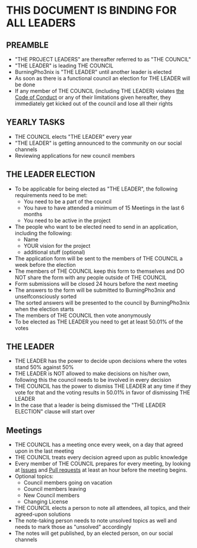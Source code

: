 # THIS DOCUMENT IS BINDING FOR ALL LEADERS

## PREAMBLE
* "THE PROJECT LEADERS" are thereafter referred to as "THE COUNCIL"
* "THE LEADER" is leading THE COUNCIL
* BurningPho3nix is "THE LEADER" until another leader is elected
* As soon as there is a functional council an election for THE LEADER will be done
* If any member of THE COUNCIL (including THE LEADER) violates [the Code of Conduct](https://github.com/Setup-Tooling/Setup-Tool-for-Fedora/blob/stable/CODE_OF_CONDUCT.md) or any of their limitations given hereafter, they immediately get kicked out of the council and lose all their rights

## YEARLY TASKS
* THE COUNCIL elects "THE LEADER" every year
* "THE LEADER" is getting announced to the community on our social channels
* Reviewing applications for new council members

## THE LEADER ELECTION
* To be applicable for being elected as "THE LEADER", the following requirements need to be met:
  - You need to be a part of the council
  - You have to have attended a minimum of 15 Meetings in the last 6 months
  - You need to be active in the project
* The people who want to be elected need to send in an application, including the following:
  - Name
  - YOUR vision for the project
  - additional stuff (optional)
* The application form will be sent to the members of THE COUNCIL a week before the election
* The members of THE COUNCIL keep this form to themselves and DO NOT share the form with any people outside of THE COUNCIL
* Form submissions will be closed 24 hours before the next meeting
* The answers to the form will be submitted to BurningPho3nix and unselfconsciously sorted
* The sorted answers will be presented to the council by BurningPho3nix when the election starts
* The members of THE COUNCIL then vote anonymously
* To be elected as THE LEADER you need to get at least 50.01% of the votes

## THE LEADER
* THE LEADER has the power to decide upon decisions where the votes stand 50% against 50%
* THE LEADER is NOT allowed to make decisions on his/her own, following this the council needs to be involved in every decision
* THE COUNCIL has the power to dismiss THE LEADER at any time if they vote for that and the voting results in 50.01% in favor of dismissing THE LEADER
* In the case that a leader is being dismissed the "THE LEADER ELECTION" clause will start over

## Meetings
* THE COUNCIL has a meeting once every week, on a day that agreed upon in the last meeting
* THE COUNCIL treats every decision agreed upon as public knowledge
* Every member of THE COUNCIL prepares for every meeting, by looking at [Issues](https://github.com/Setup-Tooling/Setup-Tool-for-Fedora/issues) and [Pull requests](https://github.com/Setup-Tooling/Setup-Tool-for-Fedora/pulls) at least an hour before the meeting begins.
* Optional topics:
  - Council members going on vacation
  - Council members leaving
  - New Council members
  - Changing License
* THE COUNCIL elects a person to note all attendees, all topics, and their agreed-upon solutions
* The note-taking person needs to note unsolved topics as well and needs to mark those as "unsolved" accordingly
* The notes will get published, by an elected person, on our social channels
